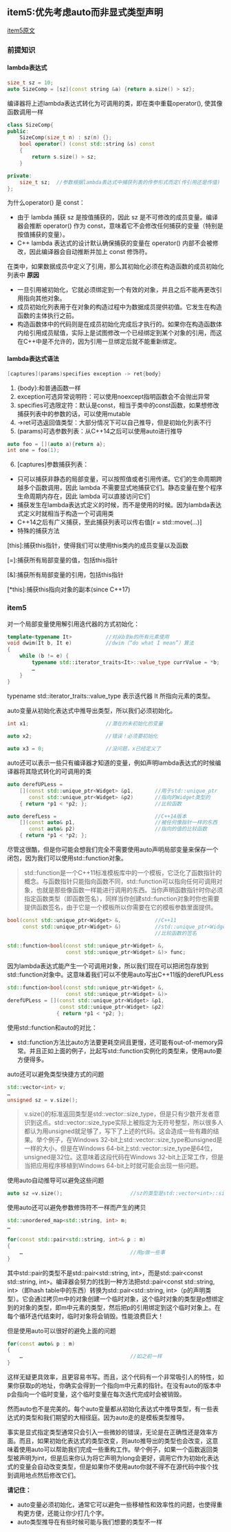 ## item5:优先考虑auto而非显式类型声明

[item5原文](https://cntransgroup.github.io/EffectiveModernCppChinese/2.Auto/item5.html)

### 前提知识

#### lambda表达式

```C++
size_t sz = 10;
auto SizeComp = [sz](const string &a) {return a.size() > sz};
```

编译器将上述lambda表达式转化为可调用的类，即在类中重载operator(), 使其像函数调用一样
```C++
class SizeComp{
public:
    SizeComp(size_t n) : sz(n) {};
    bool operator() (const std::string &s) const 
    {
        return s.size() > sz;
    }

private:
    size_t sz;  //参数根据lambda表达式中捕获列表的传参形式而定(传引用还是传值)
};
```

为什么operator() 是 const：
* 由于 lambda 捕获 sz 是按值捕获的，因此 sz 是不可修改的成员变量。编译器会推断 operator() 作为 const，意味着它不会修改任何捕获的变量（特别是按值捕获的变量）。
* C++ lambda 表达式的设计默认确保捕获的变量在 operator() 内部不会被修改，因此编译器会自动推断并加上 const 修饰符。

在类中，如果数据成员中定义了引用，那么其初始化必须在构造函数的成员初始化列表中
**原因**
* 一旦引用被初始化，它就必须绑定到一个有效的对象，并且之后不能再更改引用指向其他对象。
* 成员初始化列表用于在对象的构造过程中为数据成员提供初值。它发生在构造函数的主体执行之前。
* 构造函数体中的代码则是在成员初始化完成后才执行的。如果你在构造函数体内给引用成员赋值，实际上是试图修改一个已经绑定到某个对象的引用，而这在C++中是不允许的，因为引用一旦绑定后就不能重新绑定。


#### lambda表达式语法
```C++
[captures](params)specifies exception -> ret{body}
```

1. {body}:和普通函数一样
2. exception可选异常说明符：可以使用noexcept指明函数会不会抛出异常
3. specifies可选限定符：默认是const，相当于类中的const函数，如果想修改捕获列表中的参数的话，可以使用mutable
4. ->ret可选返回值类型：大部分情况下可以自己推导，但是初始化列表不行
5. (params)可选参数列表：从C++14之后可以使用auto进行推导
```C++
auto foo = [](auto a){return a};
int one = foo(1);
```
6. [captures]参数捕获列表：
* 只可以捕获非静态的局部变量，可以按照值或者引用传递。它们的生命周期跨越多个函数调用，因此 lambda 不需要显式地捕获它们。静态变量在整个程序生命周期内存在，因此 lambda 可以直接访问它们
* 捕获发生在lambda表达式定义的时候，而不是使用的时候。因为lambda表达式定义时就相当于构造一个可调用类
* C++14之后有广义捕获，至此捕获列表可以传右值[r = std::move(...)]
* 特殊的捕获方法

[this]\:捕获this指针，使得我们可以使用this类内的成员变量以及函数

[=]\:捕获所有局部变量的值，包括this指针

[&]\:捕获所有局部变量的引用，包括this指针

[*this]\:捕获this指向对象的副本(since C++17)


### item5

对一个局部变量使用解引用迭代器的方式初始化：
```C++
template<typename It>           //对从b到e的所有元素使用
void dwim(It b, It e)           //dwim（“do what I mean”）算法
{
    while (b != e) {
        typename std::iterator_traits<It>::value_type currValue = *b;
        …
    }
}
```

typename std::iterator_traits<It>::value_type 表示迭代器 It 所指向元素的类型。

auto变量从初始化表达式中推导出类型，所以我们必须初始化。
```C++
int x1;                         //潜在的未初始化的变量
    
auto x2;                        //错误！必须要初始化

auto x3 = 0;                    //没问题，x已经定义了
```

auto还可以表示一些只有编译器才知道的变量，例如声明lambda表达式的时候编译器将其隐式转化的可调用的类
```C++
auto derefUPLess = 
    [](const std::unique_ptr<Widget> &p1,       //用于std::unique_ptr
       const std::unique_ptr<Widget> &p2)       //指向的Widget类型的
    { return *p1 < *p2; };                      //比较函数

auto derefLess =                                //C++14版本
    [](const auto& p1,                          //被任何像指针一样的东西
       const auto& p2)                          //指向的值的比较函数
    { return *p1 < *p2; };
```


尽管这很酷，但是你可能会想我们完全不需要使用auto声明局部变量来保存一个闭包，因为我们可以使用std::function对象。
>std::function是一个C++11标准模板库中的一个模板，它泛化了函数指针的概念。与函数指针只能指向函数不同，std::function可以指向任何可调用对象，也就是那些像函数一样能进行调用的东西。当你声明函数指针时你必须指定函数类型（即函数签名），同样当你创建std::function对象时你也需要提供函数签名，由于它是一个模板所以你需要在它的模板参数里面提供。

```C++
bool(const std::unique_ptr<Widget> &,           //C++11
     const std::unique_ptr<Widget> &)           //std::unique_ptr<Widget>
                                                //比较函数的签名

std::function<bool(const std::unique_ptr<Widget> &,
                   const std::unique_ptr<Widget> &)> func;
```


因为lambda表达式能产生一个可调用对象，所以我们现在可以把闭包存放到std::function对象中。这意味着我们可以不使用auto写出C++11版的derefUPLess
```C++
std::function<bool(const std::unique_ptr<Widget> &,
                   const std::unique_ptr<Widget> &)>
derefUPLess = [](const std::unique_ptr<Widget> &p1,
                 const std::unique_ptr<Widget> &p2)
                { return *p1 < *p2; };
```

使用std::function和auto的对比：
* std::function方法比auto方法要更耗空间且更慢，还可能有out-of-memory异常。并且正如上面的例子，比起写std::function实例化的类型来，使用auto要方便得多。


auto还可以避免类型快捷方式的问题
```C++
std::vector<int> v;
…
unsigned sz = v.size();
```
>v.size()的标准返回类型是std::vector<int>::size_type，但是只有少数开发者意识到这点。std::vector<int>::size_type实际上被指定为无符号整型，所以很多人都认为用unsigned就足够了，写下了上述的代码。这会造成一些有趣的结果。举个例子，在Windows 32-bit上std::vector<int>::size_type和unsigned是一样的大小，但是在Windows 64-bit上std::vector<int>::size_type是64位，unsigned是32位。这意味着这段代码在Windows 32-bit上正常工作，但是当把应用程序移植到Windows 64-bit上时就可能会出现一些问题。

使用auto自动推导可以避免这些问题
```C++
auto sz =v.size();                      //sz的类型是std::vector<int>::size_type
```

使用auto还可以避免参数修饰符不一样而产生的拷贝
```C++
std::unordered_map<std::string, int> m;
…

for(const std::pair<std::string, int>& p : m)
{
    …                                   //用p做一些事
}
```
其中std::pair的类型不是std::pair<std::string, int>，而是std::pair<const std::string, int>。编译器会努力的找到一种方法把std::pair<const std::string, int>（即hash table中的东西）转换为std::pair<std::string, int>（p的声明类型）。它会通过拷贝m中的对象创建一个临时对象，这个临时对象的类型是p想绑定到的对象的类型，即m中元素的类型，然后把p的引用绑定到这个临时对象上。在每个循环迭代结束时，临时对象将会销毁。性能浪费巨大！

但是使用auto可以很好的避免上面的问题
```C++
for(const auto& p : m)
{
    …                                   //如之前一样
}
```
这样无疑更具效率，且更容易书写。而且，这个代码有一个非常吸引人的特性，如果你获取p的地址，你确实会得到一个指向m中元素的指针。在没有auto的版本中p会指向一个临时变量，这个临时变量在每次迭代完成时会被销毁。

然而auto也不是完美的。每个auto变量都从初始化表达式中推导类型，有一些表达式的类型和我们期望的大相径庭。因为auto走的是模板类型推导。

事实是显式指定类型通常只会引入一些微妙的错误，无论是在正确性还是效率方面。而且，如果初始化表达式的类型改变，则auto推导出的类型也会改变，这意味着使用auto可以帮助我们完成一些重构工作。举个例子，如果一个函数返回类型被声明为int，但是后来你认为将它声明为long会更好，调用它作为初始化表达式的变量会自动改变类型，但是如果你不使用auto你就不得不在源代码中挨个找到调用地点然后修改它们。


**请记住：**
* auto变量必须初始化，通常它可以避免一些移植性和效率性的问题，也使得重构更方便，还能让你少打几个字。
* auto类型推导在有些时候可能与我们想要的类型不一样